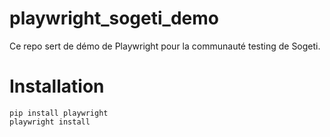 # playwright_sogeti_demo
Ce repo sert de démo de Playwright pour la communauté testing de Sogeti.

# Installation

``` pip install --upgrade pip
pip install playwright
playwright install
```
